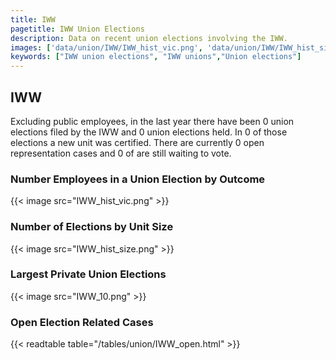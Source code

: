 ```yaml
---
title: IWW
pagetitle: IWW Union Elections
description: Data on recent union elections involving the IWW.
images: ['data/union/IWW/IWW_hist_vic.png', 'data/union/IWW/IWW_hist_size.png', 'data/union/IWW/IWW_10.png']
keywords: ["IWW union elections", "IWW unions","Union elections"]
---
```

##  IWW

Excluding public employees, in the last year there have been 0 union elections filed by the IWW and 0 union elections held. In 0 of those elections a new unit was certified. There are currently 0 open representation cases and 0 of are still waiting to vote.

### Number Employees in a Union Election by Outcome
{{< image src="IWW_hist_vic.png" >}}

### Number of Elections by Unit Size
{{< image src="IWW_hist_size.png" >}}

### Largest Private Union Elections
{{< image src="IWW_10.png" >}}

### Open Election Related Cases
{{< readtable table="/tables/union/IWW_open.html" >}}

